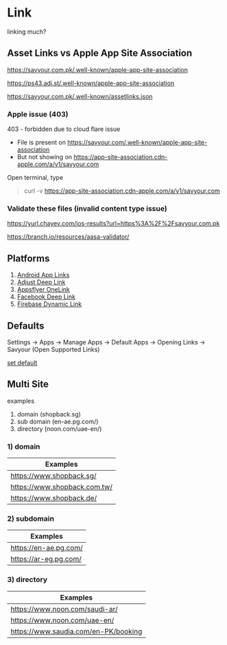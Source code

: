 # Link
linking much?

## Asset Links vs Apple App Site Association

https://savyour.com.pk/.well-known/apple-app-site-association

https://ps43.adj.st/.well-known/apple-app-site-association

https://savyour.com.pk/.well-known/assetlinks.json

### Apple issue (403)
403 - forbidden due to cloud flare issue

- File is present on https://savyour.com/.well-known/apple-app-site-association
- But not showing on https://app-site-association.cdn-apple.com/a/v1/savyour.com 

Open terminal, type
> curl -v https://app-site-association.cdn-apple.com/a/v1/savyour.com


### Validate these files (invalid content type issue)

https://yurl.chayev.com/ios-results?url=https%3A%2F%2Fsavyour.com.pk

https://branch.io/resources/aasa-validator/

## Platforms
1. [Android App Links](Android)
2. [Adjust Deep Link](Adjust)
3. [Appsflyer OneLink](Appsflyer)
4. [Facebook Deep Link](Facebook)
5. [Firebase Dynamic Link](Firebase)

## Defaults
Settings -> Apps -> Manage Apps -> Default Apps -> Opening Links -> Savyour (Open Supported Links)

[set default](Default)

## Multi Site
examples

1. domain (shopback.sg)
2. sub domain (en-ae.pg.com/)
3. directory (noon.com/uae-en/)

### 1) domain

|Examples|
|---|
|https://www.shopback.sg/|
|https://www.shopback.com.tw/|
|https://www.shopback.de/|


### 2) subdomain

|Examples|
|---|
|https://en-ae.pg.com/|
|https://ar-eg.pg.com/|

### 3) directory

|Examples|
|---|
|https://www.noon.com/saudi-ar/|
|https://www.noon.com/uae-en/|
|https://www.saudia.com/en-PK/booking|


